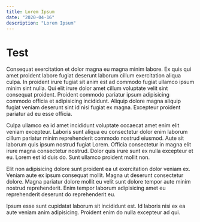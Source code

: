 ```yaml
---
title: Lorem Ipsum
date: "2020-04-16"
description: "Lorem Ipsum"
---
```


# Test

Consequat exercitation et dolor magna eu magna minim labore. Ex quis qui amet proident labore fugiat deserunt laborum cillum exercitation aliqua culpa. In proident irure fugiat sit anim est ad commodo fugiat ullamco ipsum minim sint nulla. Qui elit irure dolor amet cillum voluptate velit sint consequat proident. Proident commodo pariatur ipsum adipisicing commodo officia et adipisicing incididunt. Aliquip dolore magna aliquip fugiat veniam deserunt sint id nisi fugiat ex magna. Excepteur proident pariatur ad eu esse officia.

Culpa ullamco ea id amet incididunt voluptate occaecat amet enim elit veniam excepteur. Laboris sunt aliqua eu consectetur dolor enim laborum cillum pariatur minim reprehenderit commodo nostrud eiusmod. Aute sit laborum quis ipsum nostrud fugiat Lorem. Officia consectetur in magna elit irure magna consectetur nostrud. Dolor quis irure sunt ex nulla excepteur et eu. Lorem est id duis do. Sunt ullamco proident mollit non.

Elit non adipisicing dolore sunt proident ea ut exercitation dolor veniam ex. Veniam aute ex ipsum consequat mollit. Magna ut deserunt consectetur dolore. Magna pariatur dolore mollit eu velit sunt dolore tempor aute minim nostrud reprehenderit. Enim tempor laborum adipisicing amet eu reprehenderit deserunt do reprehenderit eu.

Ipsum esse sunt cupidatat laborum sit incididunt est. Id laboris nisi ex ea aute veniam anim adipisicing. Proident enim do nulla excepteur ad qui.